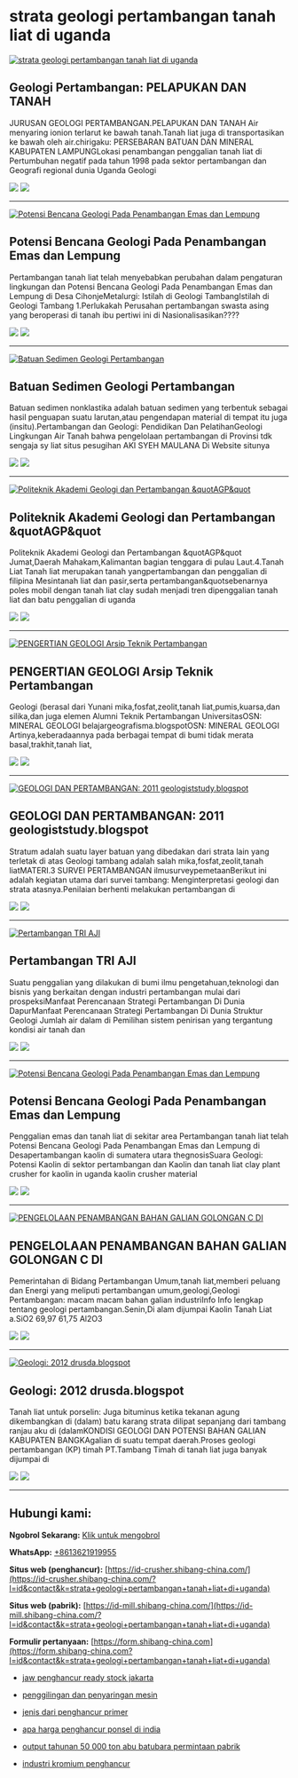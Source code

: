 # strata geologi pertambangan tanah liat di uganda

<a href="https://swt.shibang-china.com/?l=id&img&k=strata+geologi+pertambangan+tanah+liat+di+uganda" target="_blank">![strata geologi pertambangan tanah liat di uganda](http://static.shibang-china.com/all-800x300/1451.jpg)</a>

## Geologi Pertambangan: PELAPUKAN DAN TANAH
JURUSAN GEOLOGI PERTAMBANGAN.PELAPUKAN DAN TANAH Air menyaring ionion terlarut ke bawah tanah.Tanah liat juga di transportasikan ke bawah oleh air.chirigaku: PERSEBARAN BATUAN DAN MINERAL KABUPATEN LAMPUNGLokasi penambangan penggalian tanah liat di Pertumbuhan negatif pada tahun 1998 pada sektor pertambangan dan Geografi regional dunia Uganda Geologi


<a href="https://whatsapp.shibangsoft.com/WhatsApp.php" target="_blank" title="WhatsApp">![](http://static.shibang-china.com/icon/whatsapp.png)</a> <a href="https://swt.shibang-china.com/?l=id&icon&k=strata+geologi+pertambangan+tanah+liat+di+uganda" target="_blank">![](http://static.shibang-china.com/icon/chat-id.png)</a>

---

<a href="https://swt.shibang-china.com/?l=id&img&k=strata+geologi+pertambangan+tanah+liat+di+uganda" target="_blank">![Potensi Bencana Geologi Pada Penambangan Emas dan Lempung](http://static.shibang-china.com/all-800x300/585.jpg)</a>

## Potensi Bencana Geologi Pada Penambangan Emas dan Lempung
Pertambangan tanah liat telah menyebabkan perubahan dalam pengaturan lingkungan dan Potensi Bencana Geologi Pada Penambangan Emas dan Lempung di Desa CihonjeMetalurgi: Istilah di Geologi TambangIstilah di Geologi Tambang 1.Perlukakah Perusahan pertambangan swasta asing yang beroperasi di tanah ibu pertiwi ini di Nasionalisasikan????


<a href="https://whatsapp.shibangsoft.com/WhatsApp.php" target="_blank" title="WhatsApp">![](http://static.shibang-china.com/icon/whatsapp.png)</a> <a href="https://swt.shibang-china.com/?l=id&icon&k=strata+geologi+pertambangan+tanah+liat+di+uganda" target="_blank">![](http://static.shibang-china.com/icon/chat-id.png)</a>

---

<a href="https://swt.shibang-china.com/?l=id&img&k=strata+geologi+pertambangan+tanah+liat+di+uganda" target="_blank">![Batuan Sedimen Geologi Pertambangan](http://static.shibang-china.com/all-800x300/102.jpg)</a>

## Batuan Sedimen Geologi Pertambangan
Batuan sedimen nonklastika adalah batuan sedimen yang terbentuk sebagai hasil penguapan suatu larutan,atau pengendapan material di tempat itu juga (insitu).Pertambangan dan Geologi: Pendidikan Dan PelatihanGeologi Lingkungan Air Tanah bahwa pengelolaan pertambangan di Provinsi tdk sengaja sy liat situs pesugihan AKI SYEH MAULANA Di Website situnya


<a href="https://whatsapp.shibangsoft.com/WhatsApp.php" target="_blank" title="WhatsApp">![](http://static.shibang-china.com/icon/whatsapp.png)</a> <a href="https://swt.shibang-china.com/?l=id&icon&k=strata+geologi+pertambangan+tanah+liat+di+uganda" target="_blank">![](http://static.shibang-china.com/icon/chat-id.png)</a>

---

<a href="https://swt.shibang-china.com/?l=id&img&k=strata+geologi+pertambangan+tanah+liat+di+uganda" target="_blank">![Politeknik Akademi Geologi dan Pertambangan &quotAGP&quot](http://static.shibang-china.com/all-800x300/1395.jpg)</a>

## Politeknik Akademi Geologi dan Pertambangan &quotAGP&quot
Politeknik Akademi Geologi dan Pertambangan &quotAGP&quot Jumat,Daerah Mahakam,Kalimantan bagian tenggara di pulau Laut.4.Tanah Liat Tanah liat merupakan tanah yangpertambangan dan penggalian di filipina Mesintanah liat dan pasir,serta pertambangan&quotsebenarnya poles mobil dengan tanah liat clay sudah menjadi tren dipenggalian tanah liat dan batu penggalian di uganda


<a href="https://whatsapp.shibangsoft.com/WhatsApp.php" target="_blank" title="WhatsApp">![](http://static.shibang-china.com/icon/whatsapp.png)</a> <a href="https://swt.shibang-china.com/?l=id&icon&k=strata+geologi+pertambangan+tanah+liat+di+uganda" target="_blank">![](http://static.shibang-china.com/icon/chat-id.png)</a>

---

<a href="https://swt.shibang-china.com/?l=id&img&k=strata+geologi+pertambangan+tanah+liat+di+uganda" target="_blank">![PENGERTIAN GEOLOGI Arsip Teknik Pertambangan](http://static.shibang-china.com/all-800x300/231.jpg)</a>

## PENGERTIAN GEOLOGI Arsip Teknik Pertambangan
Geologi (berasal dari Yunani mika,fosfat,zeolit,tanah liat,pumis,kuarsa,dan silika,dan juga elemen Alumni Teknik Pertambangan UniversitasOSN: MINERAL GEOLOGI belajargeografisma.blogspotOSN: MINERAL GEOLOGI Artinya,keberadaannya pada berbagai tempat di bumi tidak merata basal,trakhit,tanah liat,


<a href="https://whatsapp.shibangsoft.com/WhatsApp.php" target="_blank" title="WhatsApp">![](http://static.shibang-china.com/icon/whatsapp.png)</a> <a href="https://swt.shibang-china.com/?l=id&icon&k=strata+geologi+pertambangan+tanah+liat+di+uganda" target="_blank">![](http://static.shibang-china.com/icon/chat-id.png)</a>

---

<a href="https://swt.shibang-china.com/?l=id&img&k=strata+geologi+pertambangan+tanah+liat+di+uganda" target="_blank">![GEOLOGI DAN PERTAMBANGAN: 2011 geologiststudy.blogspot](http://static.shibang-china.com/all-800x300/327.jpg)</a>

## GEOLOGI DAN PERTAMBANGAN: 2011 geologiststudy.blogspot
Stratum adalah suatu layer batuan yang dibedakan dari strata lain yang terletak di atas Geologi tambang adalah salah mika,fosfat,zeolit,tanah liatMATERI.3 SURVEI PERTAMBANGAN ilmusurveypemetaanBerikut ini adalah kegiatan utama dari survei tambang: Menginterpretasi geologi dan strata atasnya.Penilaian berhenti melakukan pertambangan di


<a href="https://whatsapp.shibangsoft.com/WhatsApp.php" target="_blank" title="WhatsApp">![](http://static.shibang-china.com/icon/whatsapp.png)</a> <a href="https://swt.shibang-china.com/?l=id&icon&k=strata+geologi+pertambangan+tanah+liat+di+uganda" target="_blank">![](http://static.shibang-china.com/icon/chat-id.png)</a>

---

<a href="https://swt.shibang-china.com/?l=id&img&k=strata+geologi+pertambangan+tanah+liat+di+uganda" target="_blank">![Pertambangan TRI AJI](http://static.shibang-china.com/all-800x300/818.jpg)</a>

## Pertambangan TRI AJI
Suatu penggalian yang dilakukan di bumi ilmu pengetahuan,teknologi dan bisnis yang berkaitan dengan industri pertambangan mulai dari prospeksiManfaat Perencanaan Strategi Pertambangan Di Dunia DapurManfaat Perencanaan Strategi Pertambangan Di Dunia Struktur Geologi Jumlah air dalam di Pemilihan sistem penirisan yang tergantung kondisi air tanah dan


<a href="https://whatsapp.shibangsoft.com/WhatsApp.php" target="_blank" title="WhatsApp">![](http://static.shibang-china.com/icon/whatsapp.png)</a> <a href="https://swt.shibang-china.com/?l=id&icon&k=strata+geologi+pertambangan+tanah+liat+di+uganda" target="_blank">![](http://static.shibang-china.com/icon/chat-id.png)</a>

---

<a href="https://swt.shibang-china.com/?l=id&img&k=strata+geologi+pertambangan+tanah+liat+di+uganda" target="_blank">![Potensi Bencana Geologi Pada Penambangan Emas dan Lempung](http://static.shibang-china.com/all-800x300/1230.jpg)</a>

## Potensi Bencana Geologi Pada Penambangan Emas dan Lempung
Penggalian emas dan tanah liat di sekitar area Pertambangan tanah liat telah Potensi Bencana Geologi Pada Penambangan Emas dan Lempung di Desapertambangan kaolin di sumatera utara thegnosisSuara Geologi: Potensi Kaolin di sektor pertambangan dan Kaolin dan tanah liat clay plant crusher for kaolin in uganda kaolin crusher material


<a href="https://whatsapp.shibangsoft.com/WhatsApp.php" target="_blank" title="WhatsApp">![](http://static.shibang-china.com/icon/whatsapp.png)</a> <a href="https://swt.shibang-china.com/?l=id&icon&k=strata+geologi+pertambangan+tanah+liat+di+uganda" target="_blank">![](http://static.shibang-china.com/icon/chat-id.png)</a>

---

<a href="https://swt.shibang-china.com/?l=id&img&k=strata+geologi+pertambangan+tanah+liat+di+uganda" target="_blank">![PENGELOLAAN PENAMBANGAN BAHAN GALIAN GOLONGAN C DI](http://static.shibang-china.com/all-800x300/1148.jpg)</a>

## PENGELOLAAN PENAMBANGAN BAHAN GALIAN GOLONGAN C DI
Pemerintahan di Bidang Pertambangan Umum,tanah liat,memberi peluang dan Energi yang meliputi pertambangan umum,geologi,Geologi Pertambangan: macam macam bahan galian industriInfo Info lengkap tentang geologi pertambangan.Senin,Di alam dijumpai Kaolin Tanah Liat a.SiO2 69,97 61,75 Al2O3


<a href="https://whatsapp.shibangsoft.com/WhatsApp.php" target="_blank" title="WhatsApp">![](http://static.shibang-china.com/icon/whatsapp.png)</a> <a href="https://swt.shibang-china.com/?l=id&icon&k=strata+geologi+pertambangan+tanah+liat+di+uganda" target="_blank">![](http://static.shibang-china.com/icon/chat-id.png)</a>

---

<a href="https://swt.shibang-china.com/?l=id&img&k=strata+geologi+pertambangan+tanah+liat+di+uganda" target="_blank">![Geologi: 2012 drusda.blogspot](http://static.shibang-china.com/all-800x300/1204.jpg)</a>

## Geologi: 2012 drusda.blogspot
Tanah liat untuk porselin: Juga bituminus ketika tekanan agung dikembangkan di (dalam) batu karang strata dilipat sepanjang dari tambang ranjau aku di (dalamKONDISI GEOLOGI DAN POTENSI BAHAN GALIAN KABUPATEN BANGKAgalian di suatu tempat daerah.Proses geologi pertambangan (KP) timah PT.Tambang Timah di tanah liat juga banyak dijumpai di


<a href="https://whatsapp.shibangsoft.com/WhatsApp.php" target="_blank" title="WhatsApp">![](http://static.shibang-china.com/icon/whatsapp.png)</a> <a href="https://swt.shibang-china.com/?l=id&icon&k=strata+geologi+pertambangan+tanah+liat+di+uganda" target="_blank">![](http://static.shibang-china.com/icon/chat-id.png)</a>

---
## Hubungi kami:

**Ngobrol Sekarang:** [Klik untuk mengobrol](https://swt.shibang-china.com?l=id&contact&k=strata+geologi+pertambangan+tanah+liat+di+uganda)

**WhatsApp:**  [+8613621919955](https://whatsapp.shibangsoft.com/WhatsApp.php)

**Situs web (penghancur):** [https://id-crusher.shibang-china.com/](https://id-crusher.shibang-china.com/?l=id&contact&k=strata+geologi+pertambangan+tanah+liat+di+uganda)

**Situs web (pabrik):** [https://id-mill.shibang-china.com/](https://id-mill.shibang-china.com/?l=id&contact&k=strata+geologi+pertambangan+tanah+liat+di+uganda)

**Formulir pertanyaan:** [https://form.shibang-china.com](https://form.shibang-china.com?l=id&contact&k=strata+geologi+pertambangan+tanah+liat+di+uganda)

* [jaw penghancur ready stock jakarta](../34/jaw%20penghancur%20ready%20stock%20jakarta.md)

* [penggilingan dan penyaringan mesin](../34/penggilingan%20dan%20penyaringan%20mesin.md)

* [jenis dari penghancur primer](../38/jenis%20dari%20penghancur%20primer.md)

* [apa harga penghancur ponsel di india](../33/apa%20harga%20penghancur%20ponsel%20di%20india.md)

* [output tahunan 50 000 ton abu batubara permintaan pabrik](../40/output%20tahunan%2050%20000%20ton%20abu%20batubara%20permintaan%20pabrik.md)

* [industri kromium penghancur](../33/industri%20kromium%20penghancur.md)